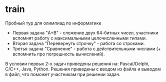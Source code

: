 train
=====

Пробный тур для олимпиад по информатике

* Первая задача "A+B" - сложение двух 64-битных чисел, участники вспомнят работу с максимальными целочисленными типами.
* Вторая задача "Перевернуть строчку" - работа со строками.
* Третья задача "Сравнение" - работа с действительными числами (+ вспомнить про погрешность вычислений).

В условии первых 2-х задач приведены решения на: Pascal/Delphi, C/C++, Java, Python.
Решения приведены с вводом из файла и выводом в файл, что поможет участникам при решении задач.
